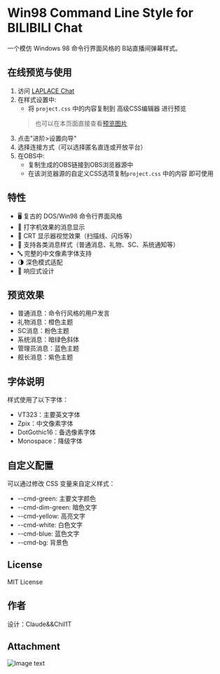 # Win98 Command Line Style for BILIBILI Chat

一个模仿 Windows 98 命令行界面风格的 B站直播间弹幕样式。

## 在线预览与使用

1. 访问 [LAPLACE Chat](https://chat.vrp.moe/)
2. 在样式设置中:
   - 将 `project.css` 中的内容复制到 高级CSS编辑器 进行预览
   > 也可以在本页面直接查看[预览图片](#attachment)
3. 点击"进阶>设置向导"
4. 选择连接方式（可以选择匿名直连或开放平台）
5. 在OBS中:
   - 复制生成的OBS链接到OBS浏览器源中
   - 在该浏览器源的自定义CSS选项复制`project.css` 中的内容 
   即可使用



## 特性

- 🖥️ 复古的 DOS/Win98 命令行界面风格
- 📝 打字机效果的消息显示
- 🎨 CRT 显示器视觉效果（扫描线、闪烁等）
- 💬 支持各类消息样式（普通消息、礼物、SC、系统通知等）
- 🔤 完整的中文像素字体支持
- 🌗 深色模式适配
- 📱 响应式设计

## 预览效果

- 普通消息：命令行风格的用户发言
- 礼物消息：橙色主题
- SC消息：粉色主题
- 系统消息：暗绿色斜体
- 管理员消息：蓝色主题
- 舰长消息：紫色主题

## 字体说明

样式使用了以下字体：
- VT323：主要英文字体
- Zpix：中文像素字体
- DotGothic16：备选像素字体
- Monospace：降级字体

## 自定义配置

可以通过修改 CSS 变量来自定义样式：
- --cmd-green: 主要文字颜色
- --cmd-dim-green: 暗色文字
- --cmd-yellow: 高亮文字
- --cmd-white: 白色文字
- --cmd-blue: 蓝色文字
- --cmd-bg: 背景色

## License

MIT License

## 作者

设计：Claude&&Chil1T

## Attachment
![Image text](pre.png)
